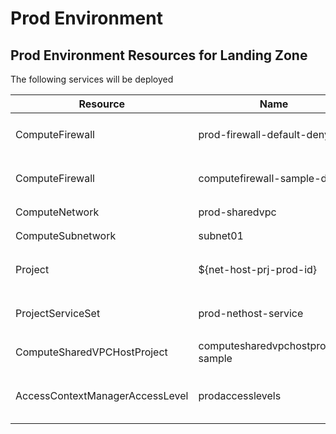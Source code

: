 # Prod Environment

## Prod Environment Resources for Landing Zone

The following services will be deployed

| Resource | Name | Location|
| --- | --- |  --- |
| ComputeFirewall | prod-firewall-default-deny | `firewall/net-private-perimeter-firewall.yaml` |
| ComputeFirewall | computefirewall-sample-deny | `firewall/net-public-perimeter-firewall.yaml` |
| ComputeNetwork | prod-sharedvpc | `network/prod-sharedvpc.yaml` |
| ComputeSubnetwork | subnet01 | `network/prod-sharedvpc.yaml` |
| Project | ${net-host-prj-prod-id} | `network-host/network-host-project.yaml` |
| ProjectServiceSet | prod-nethost-service | `network-host/prod-nethost-services.yaml` |
| ComputeSharedVPCHostProject | computesharedvpchostproject-sample | `shared-vpc/shared-vpc.yaml` |
| AccessContextManagerAccessLevel | prodaccesslevels | `vpc-service-controls/access-policy/access-context-manager.yaml` |

